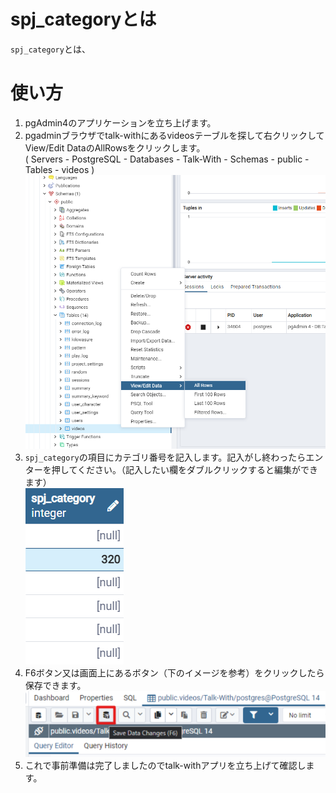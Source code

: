 # spj_categoryとは
`spj_category`とは、

# 使い方
1. pgAdmin4のアプリケーションを立ち上げます。
2. pgadminブラウザでtalk-withにあるvideosテーブルを探して右クリックしてView/Edit DataのAllRowsをクリックします。    
  ( Servers - PostgreSQL - Databases - Talk-With - Schemas - public - Tables - videos )
  ![インストール画面2](./images/pg/pgadmin/open_the_videos_table.png)
3. `spj_category`の項目にカテゴリ番号を記入します。記入がし終わったらエンターを押してください。（記入したい欄をダブルクリックすると編集ができます）  
  ![インストール画面2](./images/pg/functional_description_Img/spj_category/spj_category_list.png)
4. F6ボタン又は画面上にあるボタン（下のイメージを参考）をクリックしたら保存できます。
  ![インストール画面2](./images/pg/pgadmin//save_data(F6).png)    
5. これで事前準備は完了しましたのでtalk-withアプリを立ち上げて確認します。

